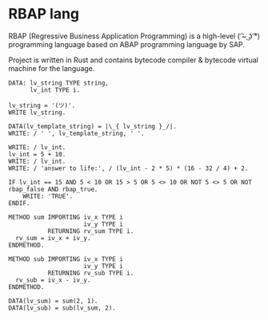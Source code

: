 # RBAP lang

RBAP (Regressive Business Application Programming) is a high-level ( ͡~ ͜ʖ ͡°) programming language
based on ABAP programming language by SAP.

Project is written in Rust and contains bytecode compiler & bytecode virtual machine for the language.

```abap
DATA: lv_string TYPE string,
      lv_int TYPE i.

lv_string = '(ツ)'.
WRITE lv_string.

DATA(lv_template_string) = |\_{ lv_string }_/|.
WRITE: / ' ', lv_template_string, ' '.

WRITE: / lv_int.
lv_int = 5 + 10.
WRITE: / lv_int.
WRITE: / 'answer to life:', / (lv_int - 2 * 5) * (16 - 32 / 4) + 2.

IF lv_int == 15 AND 5 < 10 OR 15 > 5 OR 5 <> 10 OR NOT 5 <> 5 OR NOT rbap_false AND rbap_true.
    WRITE: 'TRUE'.
ENDIF.

METHOD sum IMPORTING iv_x TYPE i
                     iv_y TYPE i 
           RETURNING rv_sum TYPE i.
  rv_sum = iv_x + iv_y.
ENDMETHOD.

METHOD sub IMPORTING iv_x TYPE i
                     iv_y TYPE i 
           RETURNING rv_sub TYPE i.
  rv_sub = iv_x - iv_y.
ENDMETHOD.

DATA(lv_sum) = sum(2, 1).
DATA(lv_sub) = sub(lv_sum, 2).
```
